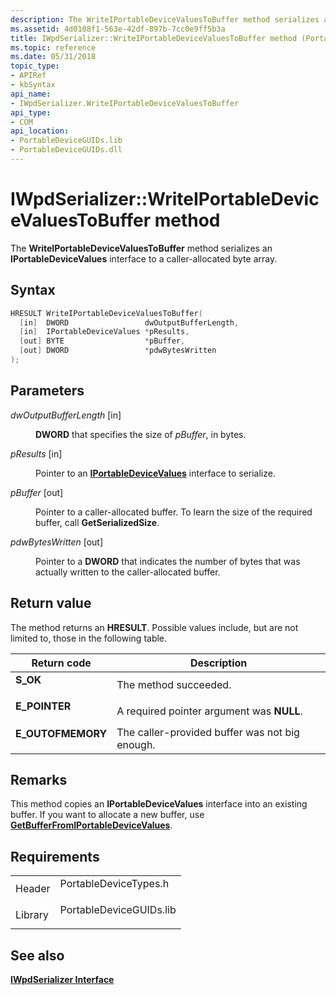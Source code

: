 ```yaml
---
description: The WriteIPortableDeviceValuesToBuffer method serializes an IPortableDeviceValues interface to a caller-allocated byte array.
ms.assetid: 4d0108f1-563e-42df-897b-7cc0e9ff5b3a
title: IWpdSerializer::WriteIPortableDeviceValuesToBuffer method (PortableDeviceTypes.h)
ms.topic: reference
ms.date: 05/31/2018
topic_type: 
- APIRef
- kbSyntax
api_name: 
- IWpdSerializer.WriteIPortableDeviceValuesToBuffer
api_type: 
- COM
api_location: 
- PortableDeviceGUIDs.lib
- PortableDeviceGUIDs.dll
---
```


# IWpdSerializer::WriteIPortableDeviceValuesToBuffer method

The **WriteIPortableDeviceValuesToBuffer** method serializes an **IPortableDeviceValues** interface to a caller-allocated byte array.

## Syntax


```C++
HRESULT WriteIPortableDeviceValuesToBuffer(
  [in]  DWORD                 dwOutputBufferLength,
  [in]  IPortableDeviceValues *pResults,
  [out] BYTE                  *pBuffer,
  [out] DWORD                 *pdwBytesWritten
);
```



## Parameters

<dl> <dt>

*dwOutputBufferLength* \[in\]
</dt> <dd>

**DWORD** that specifies the size of *pBuffer*, in bytes.

</dd> <dt>

*pResults* \[in\]
</dt> <dd>

Pointer to an [**IPortableDeviceValues**](iportabledevicevalues.md) interface to serialize.

</dd> <dt>

*pBuffer* \[out\]
</dt> <dd>

Pointer to a caller-allocated buffer. To learn the size of the required buffer, call **GetSerializedSize**.

</dd> <dt>

*pdwBytesWritten* \[out\]
</dt> <dd>

Pointer to a **DWORD** that indicates the number of bytes that was actually written to the caller-allocated buffer.

</dd> </dl>

## Return value

The method returns an **HRESULT**. Possible values include, but are not limited to, those in the following table.



| Return code                                                                                   | Description                                               |
|-----------------------------------------------------------------------------------------------|-----------------------------------------------------------|
| <dl> <dt>**S\_OK**</dt> </dl>          | The method succeeded.<br/>                          |
| <dl> <dt>**E\_POINTER**</dt> </dl>     | A required pointer argument was **NULL**.<br/>      |
| <dl> <dt>**E\_OUTOFMEMORY**</dt> </dl> | The caller-provided buffer was not big enough.<br/> |



 

## Remarks

This method copies an **IPortableDeviceValues** interface into an existing buffer. If you want to allocate a new buffer, use [**GetBufferFromIPortableDeviceValues**](iwpdserializer-getbufferfromiportabledevicevalues.md).

## Requirements



|                    |                                                                                                    |
|--------------------|----------------------------------------------------------------------------------------------------|
| Header<br/>  | <dl> <dt>PortableDeviceTypes.h</dt> </dl>   |
| Library<br/> | <dl> <dt>PortableDeviceGUIDs.lib</dt> </dl> |



## See also

<dl> <dt>

[**IWpdSerializer Interface**](iwpdserializer.md)
</dt> </dl>

 

 




